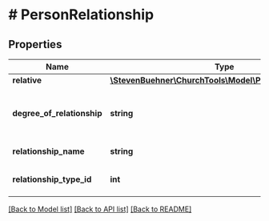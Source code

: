 # # PersonRelationship

## Properties

Name | Type | Description | Notes
------------ | ------------- | ------------- | -------------
**relative** | [**\StevenBuehner\ChurchTools\Model\PersonDomainObject**](PersonDomainObject.md) |  | [optional]
**degree_of_relationship** | **string** | Name of type, what this relative is for the user. | [optional]
**relationship_name** | **string** | Name of Relationship | [optional]
**relationship_type_id** | **int** | ID of relationship type | [optional]

[[Back to Model list]](../../README.md#models) [[Back to API list]](../../README.md#endpoints) [[Back to README]](../../README.md)
